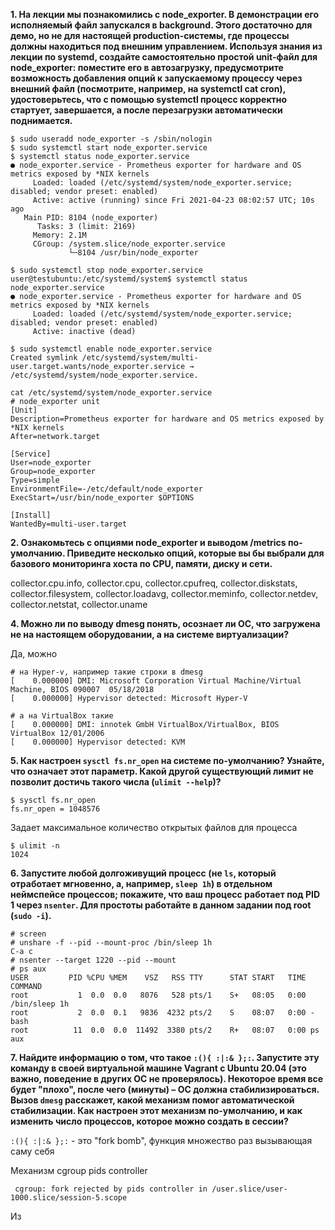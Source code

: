 **1. На лекции мы познакомились с node_exporter. В демонстрации его исполняемый файл запускался в background. Этого достаточно для демо, но не для настоящей production-системы, где процессы должны находиться под внешним управлением. Используя знания из лекции по systemd, создайте самостоятельно простой unit-файл для node_exporter: поместите его в автозагрузку, предусмотрите возможность добавления опций к запускаемому процессу через внешний файл (посмотрите, например, на systemctl cat cron), удостоверьтесь, что с помощью systemctl процесс корректно стартует, завершается, а после перезагрузки автоматически поднимается.**  
```
$ sudo useradd node_exporter -s /sbin/nologin
$ sudo systemctl start node_exporter.service
$ systemctl status node_exporter.service
● node_exporter.service - Prometheus exporter for hardware and OS metrics exposed by *NIX kernels
     Loaded: loaded (/etc/systemd/system/node_exporter.service; disabled; vendor preset: enabled)
     Active: active (running) since Fri 2021-04-23 08:02:57 UTC; 10s ago
   Main PID: 8104 (node_exporter)
      Tasks: 3 (limit: 2169)
     Memory: 2.1M
     CGroup: /system.slice/node_exporter.service
             └─8104 /usr/bin/node_exporter

$ sudo systemctl stop node_exporter.service
user@testubuntu:/etc/systemd/system$ systemctl status node_exporter.service
● node_exporter.service - Prometheus exporter for hardware and OS metrics exposed by *NIX kernels
     Loaded: loaded (/etc/systemd/system/node_exporter.service; disabled; vendor preset: enabled)
     Active: inactive (dead)

$ sudo systemctl enable node_exporter.service
Created symlink /etc/systemd/system/multi-user.target.wants/node_exporter.service → /etc/systemd/system/node_exporter.service.
```
```
cat /etc/systemd/system/node_exporter.service
# node_exporter unit
[Unit]
Description=Prometheus exporter for hardware and OS metrics exposed by *NIX kernels
After=network.target

[Service]
User=node_exporter
Group=node_exporter
Type=simple
EnvironmentFile=-/etc/default/node_exporter
ExecStart=/usr/bin/node_exporter $OPTIONS

[Install]
WantedBy=multi-user.target
```

**2. Ознакомьтесь с опциями node_exporter и выводом /metrics по-умолчанию. Приведите несколько опций, которые вы бы выбрали для базового мониторинга хоста по CPU, памяти, диску и сети.**  

collector.cpu.info, collector.cpu, collector.cpufreq, collector.diskstats, collector.filesystem, collector.loadavg, collector.meminfo, collector.netdev, collector.netstat, collector.uname  

**4. Можно ли по выводу dmesg понять, осознает ли ОС, что загружена не на настоящем оборудовании, а на системе виртуализации?**  

Да, можно
```
# на Hyper-v, например такие строки в dmesg
[    0.000000] DMI: Microsoft Corporation Virtual Machine/Virtual Machine, BIOS 090007  05/18/2018
[    0.000000] Hypervisor detected: Microsoft Hyper-V
```
```
# а на VirtualBox такие
[    0.000000] DMI: innotek GmbH VirtualBox/VirtualBox, BIOS VirtualBox 12/01/2006
[    0.000000] Hypervisor detected: KVM
```

**5. Как настроен `sysctl fs.nr_open` на системе по-умолчанию? Узнайте, что означает этот параметр. Какой другой существующий лимит не позволит достичь такого числа (`ulimit --help`)?**  
```
$ sysctl fs.nr_open
fs.nr_open = 1048576
```
Задает максимальное количество открытых файлов для процесса  
```
$ ulimit -n
1024
```

**6. Запустите любой долгоживущий процесс (не `ls`, который отработает мгновенно, а, например, `sleep 1h`) в отдельном неймспейсе процессов; покажите, что ваш процесс работает под PID 1 через `nsenter`. Для простоты работайте в данном задании под root (`sudo -i`).**  
```
# screen
# unshare -f --pid --mount-proc /bin/sleep 1h
C-a c
# nsenter --target 1220 --pid --mount
# ps aux
USER         PID %CPU %MEM    VSZ   RSS TTY      STAT START   TIME COMMAND
root           1  0.0  0.0   8076   528 pts/1    S+   08:05   0:00 /bin/sleep 1h
root           2  0.0  0.1   9836  4232 pts/2    S    08:07   0:00 -bash
root          11  0.0  0.0  11492  3380 pts/2    R+   08:07   0:00 ps aux
```
**7. Найдите информацию о том, что такое `:(){ :|:& };:`. Запустите эту команду в своей виртуальной машине Vagrant с Ubuntu 20.04 (это важно, поведение в других ОС не проверялось). Некоторое время все будет "плохо", после чего (минуты) – ОС должна стабилизироваться. Вызов `dmesg` расскажет, какой механизм помог автоматической стабилизации. Как настроен этот механизм по-умолчанию, и как изменить число процессов, которое можно создать в сессии?**  

`:(){ :|:& };:` - это "fork bomb", функция множество раз вызывающая саму себя

Механизм cgroup pids controller
```
 cgroup: fork rejected by pids controller in /user.slice/user-1000.slice/session-5.scope
```
Из
